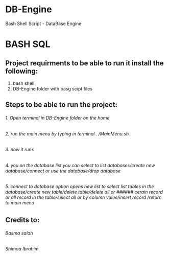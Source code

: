 # DB-Engine
Bash Shell Script - DataBase Engine
# BASH SQL

  
## **Project requirments to be able to run it install the following:**
1. bash shell
2. DB-Engine folder with basg scipt files


## **Steps to be able to run the project:**
###### 1. Open terminal in DB-Engine folder on the home
###### 2. run the main menu by typing in terminal . /MainMenu.sh
###### 3. now it runs 
###### 4. you on the database list you can select to list databases/create new database/connect or use the database/drop database
###### 5. connect to database option opens new list to select list tables in the database/create new table/delete table/delete all or ###### cerain record or all record in the table/select all or by column value/insert record /return to main menu


## **Credits to:**
###### Basma salah
###### Shimaa Ibrahim
